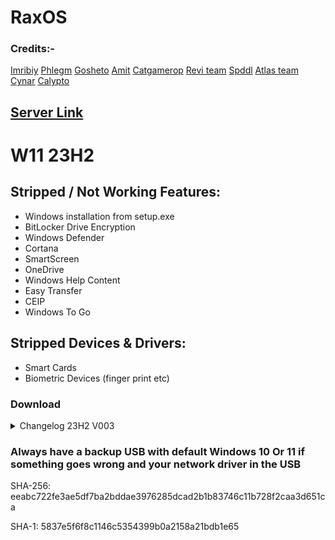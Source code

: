 # RaxOS

### Credits:-
[Imribiy](https://bit.ly/xos-windows)
[Phlegm](https://dsc.gg/ggos)
[Gosheto](https://twitter.com/g0shet00)
[Amit](https://github.com/amitxv)
[Catgamerop](https://discord.gg/4Gg8n6WhPN)
[Revi team](https://github.com/meetrevision)
[Spddl](https://github.com/spddl)
[Atlas team](https://github.com/Atlas-OS)
[Cynar](https://github.com/CYNAR2k/)
[Calypto](https://docs.google.com/document/d/1c2-lUJq74wuYK1WrA_bIvgb89dUN0sj8-hO3vqmrau4/edit)

## [Server Link](https://discord.gg/6Y5CZqWHFa)


# W11 23H2
## Stripped / Not Working Features:
- Windows installation from setup.exe
- BitLocker Drive Encryption
- Windows Defender
- Cortana
- SmartScreen
- OneDrive
- Windows Help Content
- Easy Transfer
- CEIP
- Windows To Go

## Stripped Devices & Drivers:
- Smart Cards
- Biometric Devices (finger print etc)

### Download



<details>
<br>
<summary>Changelog 23H2 V003</summary>

- Compatibility improvements
- Fixed Openshell
- Removed REAL.exe from starting
- Added back FirstLogonAnimation
- Brought back paint ( very much needed )
</details>

### Always have a backup USB with default Windows 10 Or 11 if something goes wrong and your network driver in the USB

SHA-256: eeabc722fe3ae5df7ba2bddae3976285dcad2b1b83746c11b728f2caa3d651ca

SHA-1: 5837e5f6f8c1146c5354399b0a2158a21bdb1e65

